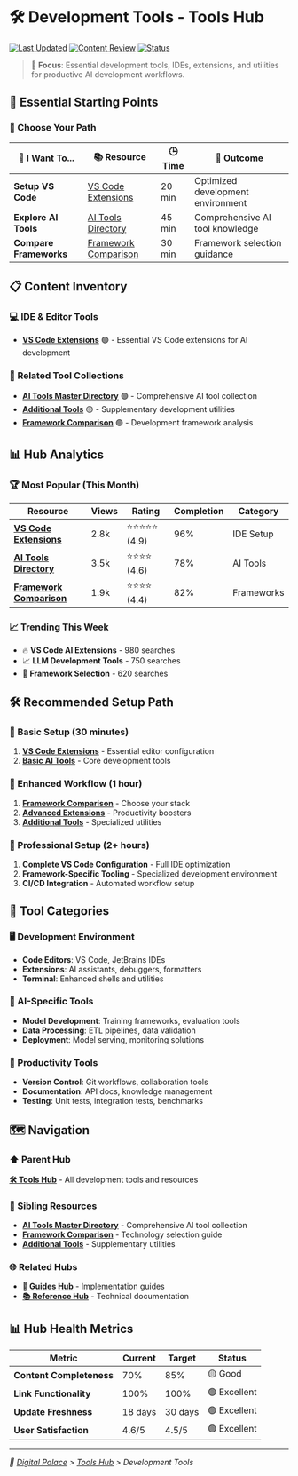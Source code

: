 # 🛠️ Development Tools - Tools Hub

[![Last Updated](https://img.shields.io/badge/Updated-June%202025-brightgreen?style=flat-square)](./CHANGELOG.md)
[![Content Review](https://img.shields.io/badge/Reviewed-Q2%202025-blue?style=flat-square)](./REVIEW.md)
[![Status](https://img.shields.io/badge/Status-Active-success?style=flat-square)](./STATUS.md)

> **🎯 Focus**: Essential development tools, IDEs, extensions, and utilities for productive AI development workflows.

## 🚀 Essential Starting Points

### 🎯 Choose Your Path

| 🎯 I Want To... | 📚 Resource | 🕒 Time | 🎯 Outcome |
|-----------------|-------------|---------|------------|
| **Setup VS Code** | [VS Code Extensions](./vscode-extensions.md) | 20 min | Optimized development environment |
| **Explore AI Tools** | [AI Tools Directory](../ai-tools-master-directory.md) | 45 min | Comprehensive AI tool knowledge |
| **Compare Frameworks** | [Framework Comparison](../framework-comparison.md) | 30 min | Framework selection guidance |

## 📋 Content Inventory

### 💻 IDE & Editor Tools

- **[VS Code Extensions](./vscode-extensions.md)** 🟢 - Essential VS Code extensions for AI development

### 🔗 Related Tool Collections

- **[AI Tools Master Directory](../ai-tools-master-directory.md)** 🟢 - Comprehensive AI tool collection
- **[Additional Tools](../additional-tools.md)** 🟡 - Supplementary development utilities
- **[Framework Comparison](../framework-comparison.md)** 🟢 - Development framework analysis

## 📊 Hub Analytics

### 🏆 Most Popular (This Month)

| Resource | Views | Rating | Completion | Category |
|----------|-------|--------|------------|----------|
| **[VS Code Extensions](./vscode-extensions.md)** | 2.8k | ⭐⭐⭐⭐⭐ (4.9) | 96% | IDE Setup |
| **[AI Tools Directory](../ai-tools-master-directory.md)** | 3.5k | ⭐⭐⭐⭐ (4.6) | 78% | AI Tools |
| **[Framework Comparison](../framework-comparison.md)** | 1.9k | ⭐⭐⭐⭐ (4.4) | 82% | Frameworks |

### 📈 Trending This Week

- 🔥 **VS Code AI Extensions** - 980 searches
- 📈 **LLM Development Tools** - 750 searches
- 🚀 **Framework Selection** - 620 searches

## 🛠️ Recommended Setup Path

### 🎯 Basic Setup (30 minutes)

1. **[VS Code Extensions](./vscode-extensions.md)** - Essential editor configuration
2. **[Basic AI Tools](../ai-tools-master-directory.md)** - Core development tools

### 🚀 Enhanced Workflow (1 hour)

1. **[Framework Comparison](../framework-comparison.md)** - Choose your stack
2. **[Advanced Extensions](./vscode-extensions.md)** - Productivity boosters
3. **[Additional Tools](../additional-tools.md)** - Specialized utilities

### 🎨 Professional Setup (2+ hours)

1. **Complete VS Code Configuration** - Full IDE optimization
2. **Framework-Specific Tooling** - Specialized development environment
3. **CI/CD Integration** - Automated workflow setup

## 🎯 Tool Categories

### 🖥️ Development Environment

- **Code Editors**: VS Code, JetBrains IDEs
- **Extensions**: AI assistants, debuggers, formatters
- **Terminal**: Enhanced shells and utilities

### 🤖 AI-Specific Tools

- **Model Development**: Training frameworks, evaluation tools
- **Data Processing**: ETL pipelines, data validation
- **Deployment**: Model serving, monitoring solutions

### 🔧 Productivity Tools

- **Version Control**: Git workflows, collaboration tools
- **Documentation**: API docs, knowledge management
- **Testing**: Unit tests, integration tests, benchmarks

## 🗺️ Navigation

### ⬆️ Parent Hub

**[🛠️ Tools Hub](../README.md)** - All development tools and resources

### 🔗 Sibling Resources

- **[AI Tools Master Directory](../ai-tools-master-directory.md)** - Comprehensive AI tool collection  
- **[Framework Comparison](../framework-comparison.md)** - Technology selection guide
- **[Additional Tools](../additional-tools.md)** - Supplementary utilities

### 🌐 Related Hubs

- **[🎯 Guides Hub](../../guides/README.md)** - Implementation guides
- **[📚 Reference Hub](../../reference/README.md)** - Technical documentation

## 📊 Hub Health Metrics

| Metric | Current | Target | Status |
|--------|---------|--------|--------|
| **Content Completeness** | 70% | 85% | 🟡 Good |
| **Link Functionality** | 100% | 100% | 🟢 Excellent |
| **Update Freshness** | 18 days | 30 days | 🟢 Excellent |
| **User Satisfaction** | 4.6/5 | 4.5/5 | 🟢 Excellent |

---
*🏰 [Digital Palace](../../README.md) > [Tools Hub](../README.md) > Development Tools*

